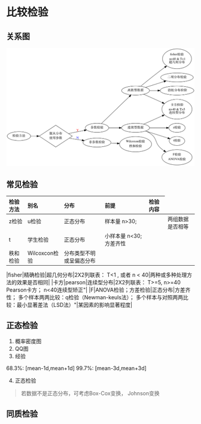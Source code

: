 # 比较检验

## 关系图
![](/assets/testing.png)


## 常见检验
|检验方法 |别名|分布|前提|	检验内容|
|:--|:--|:--|:--|:--|
|z检验|	u检验|	正态分布|	样本量 n>30;|<td rowspan=2>两组数据是否相等|
||||||
|t|学生检验|正态分布|小样本量 n<30; 方差齐性|	
|秩和检验	|Wilcoxcon检验|	分布类型不明或呈偏态分布|
		
|fisher|精确检验|超几何分布|2X2列联表： T<1 , 或者 n < 40|两种或多种处理方法的效果是否相同|
|卡方|pearson|连续型分布|2X2列联表： T>=5, n>=40 Pearson卡方； n<40连续型矫正"|
|F|ANOVA检验；方差检验|正态分布|方差齐性； 多个样本两两比较：q检验（Newman-keuls法）； 多个样本与对照两两比较：最小显著差法（LSD法）"|某因素的影响显著程度|





## 正态检验

1. 概率密度图
2. QQ图
3. 经验

 68.3%: [mean-1d,mean+1d]
 99.7%: [mean-3d,mean+3d]
 
4. 正态检验

> 若数据不是正态分布，可考虑Box-Cox变换， Johnson变换

## 同质检验

